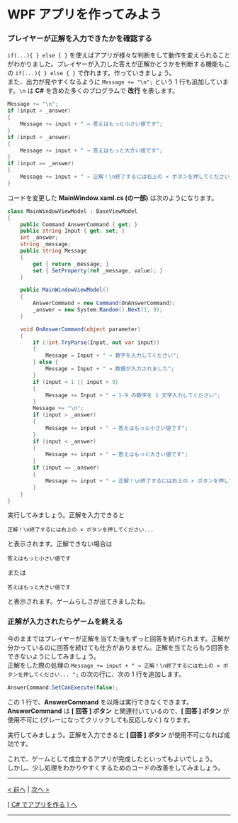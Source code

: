 # WPF アプリを作ってみよう

### プレイヤーが正解を入力できたかを確認する

```if(...){ } else { }``` を使えばアプリが様々な判断をして動作を変えられることがわかりました。プレイヤーが入力した答えが正解かどうかを判断する機能もこの ```if(...){ } else { }``` で作れます。作っていきましょう。  
また、出力が見やすくなるように ```Message += "\n";``` という 1 行も追加しています。```\n``` は **C#** を含めた多くのプログラムで **改行** を表します。
```cs
Message += "\n";
if (input > _answer)
{
    Message += input + " → 答えはもっと小さい値です";
}
if (input < _answer)
{
    Message += input + " → 答えはもっと大きい値です";
}
if (input == _answer)
{
    Message += input + " → 正解！\n終了するには右上の × ボタンを押してください... ";
}
```
コードを変更した **MainWindow.xaml.cs (の一部)** は次のようになります。  
```cs
class MainWindowViewModel : BaseViewModel
{
    public Command AnswerCommand { get; }
    public string Input { get; set; }
    int _answer;
    string _message;
    public string Message
    {
        get { return _message; }
        set { SetProperty(ref _message, value); }
    }

    public MainWindowViewModel()
    {
        AnswerCommand = new Command(OnAnswerCommand);
        _answer = new System.Random().Next(1, 9);
    }

    void OnAnswerCommand(object parameter)
    {
        if (!int.TryParse(Input, out var input))
        {
            Message = Input + " → 数字を入力してください";
        } else {
            Message = Input + " → 数値が入力されました";
        }
        if (input < 1 || input > 9)
        {
            Message += Input + " → 1-9 の数字を 1 文字入力してください";
        }
        Message += "\n";
        if (input > _answer)
        {
            Message += input + " → 答えはもっと小さい値です";
        }
        if (input < _answer)
        {
            Message += input + " → 答えはもっと大きい値です";
        }
        if (input == _answer)
        {
            Message += input + " → 正解！\n終了するには右上の × ボタンを押してください... ";
        }
    }
}
```
実行してみましょう。正解を入力できると
```
正解！\n終了するには右上の × ボタンを押してください... 
```
と表示されます。正解できない場合は
```
答えはもっと小さい値です
```
または
```
答えはもっと大きい値です
```
と表示されます。ゲームらしさが出てきましたね。  

### 正解が入力されたらゲームを終える

今のままではプレイヤーが正解を当てた後もずっと回答を続けられます。正解が分かっているのに回答を続けても仕方がありません。正解を当てたらもう回答をできないようにしてみましょう。  
正解をした際の処理の ```Message += input + " → 正解！\n終了するには右上の × ボタンを押してください... ";``` の次の行に、次の 1 行を追加します。
```cs
AnswerCommand.SetCanExecute(false);
```
この 1 行で、**AnswerCommand** を以降は実行できなくできます。 **AnswerCommand** は **[ 回答 ] ボタン** と関連付いているので、**[ 回答 ] ボタン** が使用不可に (グレーになってクリックしても反応しなく) なります。  

実行してみましょう。正解を入力できると **[ 回答 ] ボタン** が使用不可になれば成功です。  

これで、ゲームとして成立するアプリが完成したといってもよいでしょう。  
しかし、少し処理をわかりやすくするためのコードの改善をしてみましょう。

<hr />

[< 前へ](./textbook04.md) | [次へ >](./textbook06.md)  

[[ C# でアプリを作る ] へ](../../textbook/practice.md)
<hr />
